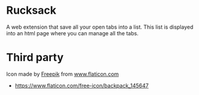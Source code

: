 Rucksack
========
A web extension that save all your open tabs into a list. This list is
displayed into an html page where you can manage all the tabs.


Third party
===========
Icon made by [Freepik](http://www.freepik.com/) from www.flaticon.com 

+ https://www.flaticon.com/free-icon/backpack_145647
